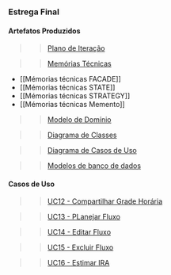 ### Estrega Final

#### Artefatos Produzidos

>>[Plano de Iteração]()

>>[Memórias Técnicas]()
* [[Mémorias técnicas   FACADE]]
* [[Mémorias técnicas STATE]]
* [[Mémorias técnicas   STRATEGY]]
* [[Mémorias técnicas   Memento]]

>>[Modelo de Domínio]()

>>[Diagrama de Classes](https://github.com/vitornere/partiuformar/wiki/Diagrama-de-Classes-vers%C3%A3o-final)

>>[Diagrama de Casos de Uso](https://github.com/vitornere/partiuformar/wiki/Diagrama-de-Casos-de-Uso-vers%C3%A3o-final)

>>[Modelos de banco de dados]()

#### Casos de Uso

>>[UC12 - Compartilhar Grade Horária](https://github.com/vitornere/partiuformar/wiki/UC12---Compartilhar-Grade-Hor%C3%A1ria)

>>[UC13 - PLanejar Fluxo]()

>>[UC14 - Editar Fluxo]()

>>[UC15 - Excluir Fluxo](h)

>>[UC16 - Estimar IRA]()

